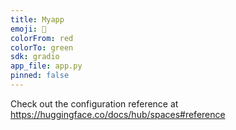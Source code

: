 ```yaml
---
title: Myapp
emoji: 🐢
colorFrom: red
colorTo: green
sdk: gradio
app_file: app.py
pinned: false
---
```


Check out the configuration reference at https://huggingface.co/docs/hub/spaces#reference
